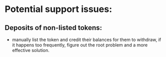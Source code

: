 # Potential support issues:

## Deposits of non-listed tokens:

* manually list the token and credit their balances for them to withdraw, if it happens too frequently, figure out the root problem and a more effective solution.